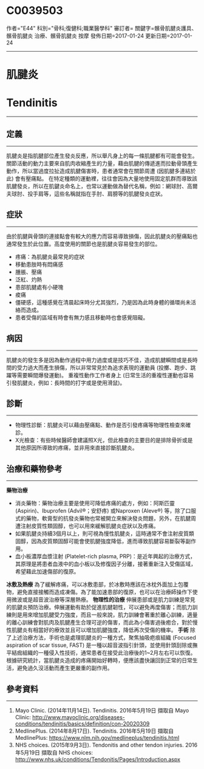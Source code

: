 # C0039503
作者="E44"
科別="骨科;復健科;職業醫學科"
審訂者=
關鍵字=髕骨肌腱炎護具、髕骨肌腱炎 治療、髕骨肌腱炎 按摩
發佈日期=2017-01-24
更新日期=2017-01-24

----------
# 肌腱炎
# Tendinitis
----------
## 定義
----------

肌腱炎是指肌腱部位產生發炎反應，所以舉凡身上的每一條肌腱都有可能會發生。關節活動的動力主要來自肌肉收縮產生的力量，藉由肌腱的傳遞進而拉動骨頭產生動作，所以當過度拉扯造成肌腱傷害時，患者通常會在關節周遭 (因肌腱多連結於此) 會有壓痛點。
在特定種類的運動裡，往往會因為大量地使用固定肌群而導致該肌腱發炎，所以在肌鍵炎命名上，也常以運動做為替代名稱，例如：網球肘、高爾夫球肘、投手肩等，這些名稱就指在手肘、肩膀等的肌腱發炎症狀。

## 症狀
----------

由於肌腱與骨頭的連接點會有較大的應力而容易導致損傷，因此肌腱炎的壓痛點也通常發生於此位置。高度使用的關節也是肌腱炎容易發生的部位。

- 疼痛：為肌腱炎最常見的症狀
- 移動患肢時有悶痛感
- 腫脹、壓痛
- 泛紅、灼熱
- 患部肌腱處有小硬塊
- 痠痛
- 僵硬感，這種感覺在清晨起床時分尤其強烈，乃是因為此時身體的循環尚未活絡而造成。
- 患者受傷的區域有時會有無力感且移動時也會感覺阻礙。
## 病因
----------

肌腱炎的發生多是因為動作過程中用力過度或是技巧不佳，造成肌腱瞬間或是長時間的受力過大而產生損傷，所以非常常見於為追求表現的運動員 (投擲、跑步、跳躍等需要瞬間爆發運動)。
重複性動作工作者身上 (日常生活的重複性運動也容易引發肌腱炎，例如：長時間的打字或是使用滑鼠)。

## 診斷
----------
- 物理性診斷：肌腱炎可以藉由壓痛點、動作是否引發疼痛等物理性檢查來確診。
- X光檢查：有些時候醫師會建議照X光，但此檢查的主要目的是排除骨折或是其他原因所導致的疼痛，並非用來直接診斷肌腱炎。
## 治療和藥物參考
----------

**藥物治療**

- 消炎藥物：藥物治療主要是使用可降低疼痛的處方，例如：阿斯匹靈(Aspirin)、Ibuprofen (Advil®；安舒疼) 或Naproxen (Aleve®) 等，除了口服式的藥物，軟膏型的抗發炎藥物也常被開立來解決發炎問題，另外，在肌腱周遭注射皮質性類固醇，也可以用來緩解肌腱炎症狀以及疼痛。
- 如果肌腱炎持續3個月以上，則可視為慢性肌腱炎，這時通常不會注射皮質類固醇，因為皮質類固醇可能會使肌腱強度降低，進而導致肌腱容易斷裂等副作用。
- 血小板濃厚血漿注射 (Platelet-rich plasma, PRP)：是近年興起的治療方式，其原理是將患者血液中的血小板以及修復因子分離，接著重新注入受傷區域，希望藉此加速傷部的復原。

**冰敷及熱療**
為了緩解疼痛，可以冰敷患部，於冰敷時應該在冰枕外面加上包覆物，避免直接接觸而造成凍傷。為了能加速患部的復原，也可以在治療師操作下使用微波或是超音波治療等深層熱療。
**物理性的治療**
伸展患部或是肌力訓練是常見的肌鍵炎預防治療。伸展運動有助於促進肌腱韌性，可以避免再度傷害；而肌力訓練則是用來增加肌腱受力強度，而且一般來說，肌力訓練會著重於離心訓練，適量的離心訓練會對肌肉及肌腱產生合理可逆的傷害，而此為小傷害過後癒合，對於慢性肌腱炎有相當好的療效並且可以增加肌腱強度，降低再次受傷的機率。
**手術**
除了上述治療方法，手術也是處理肌腱炎的一種方式，聚焦抽吸疤痕組織 (Focused aspiration of scar tissue, FAST) 是一種以超音波指引針頭，並使用針頭刮除或撫平結痂組織的一種侵入性技術，通常患者在接受此治療後的1~2月左右可以恢復。
根據研究統計，當肌腱炎造成的疼痛開始好轉時，便應該盡快讓回到正常的日常生活，避免過久沒活動而產生更嚴重的副作用。

## 參考資料
----------
1. Mayo Clinic. (2014年11月14日). Tendinitis. 2016年5月19日 擷取自 Mayo Clinic: 
  http://www.mayoclinic.org/diseases-conditions/tendinitis/basics/definition/con-20020309
2. MedlinePlus. (2014年8月17日). Tendinitis. 2016年5月19日 擷取自 MedlinePlus: 
  https://www.nlm.nih.gov/medlineplus/tendinitis.html
3. NHS choices. (2015年9月3日). Tendonitis and other tendon injuries. 2016年5月19日 擷取自 NHS choices:
  http://www.nhs.uk/conditions/Tendonitis/Pages/Introduction.aspx

 

